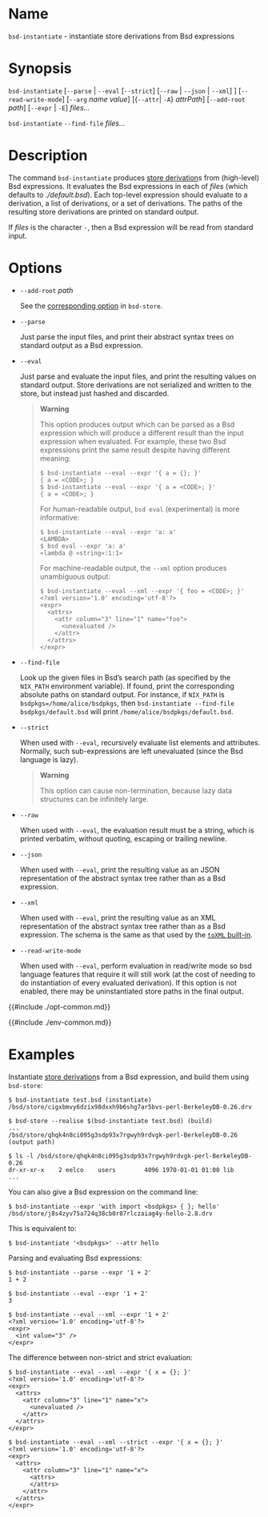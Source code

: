 # Name

`bsd-instantiate` - instantiate store derivations from Bsd expressions

# Synopsis

`bsd-instantiate`
  [`--parse` | `--eval` [`--strict`] [`--raw` | `--json` | `--xml`] ]
  [`--read-write-mode`]
  [`--arg` *name* *value*]
  [{`--attr`| `-A`} *attrPath*]
  [`--add-root` *path*]
  [`--expr` | `-E`]
  *files…*

`bsd-instantiate` `--find-file` *files…*

# Description

The command `bsd-instantiate` produces [store derivation]s from (high-level) Bsd expressions.
It evaluates the Bsd expressions in each of *files* (which defaults to
*./default.bsd*). Each top-level expression should evaluate to a
derivation, a list of derivations, or a set of derivations. The paths
of the resulting store derivations are printed on standard output.

[store derivation]: @docroot@/glossary.md#gloss-store-derivation

If *files* is the character `-`, then a Bsd expression will be read from
standard input.

# Options

- `--add-root` *path*

  See the [corresponding option](bsd-store.md) in `bsd-store`.

- `--parse`

  Just parse the input files, and print their abstract syntax trees on
  standard output as a Bsd expression.

- `--eval`

  Just parse and evaluate the input files, and print the resulting
  values on standard output.
  Store derivations are not serialized and written to the store, but instead just hashed and discarded.

  > **Warning**
  >
  > This option produces output which can be parsed as a Bsd expression which
  > will produce a different result than the input expression when evaluated.
  > For example, these two Bsd expressions print the same result despite
  > having different meaning:
  >
  > ```console
  > $ bsd-instantiate --eval --expr '{ a = {}; }'
  > { a = <CODE>; }
  > $ bsd-instantiate --eval --expr '{ a = <CODE>; }'
  > { a = <CODE>; }
  > ```
  >
  > For human-readable output, `bsd eval` (experimental) is more informative:
  >
  > ```console
  > $ bsd-instantiate --eval --expr 'a: a'
  > <LAMBDA>
  > $ bsd eval --expr 'a: a'
  > «lambda @ «string»:1:1»
  > ```
  >
  > For machine-readable output, the `--xml` option produces unambiguous
  > output:
  >
  > ```console
  > $ bsd-instantiate --eval --xml --expr '{ foo = <CODE>; }'
  > <?xml version='1.0' encoding='utf-8'?>
  > <expr>
  >   <attrs>
  >     <attr column="3" line="1" name="foo">
  >       <unevaluated />
  >     </attr>
  >   </attrs>
  > </expr>
  > ```

- `--find-file`

  Look up the given files in Bsd’s search path (as specified by the
  `NIX_PATH` environment variable). If found, print the corresponding
  absolute paths on standard output. For instance, if `NIX_PATH` is
  `bsdpkgs=/home/alice/bsdpkgs`, then `bsd-instantiate --find-file
  bsdpkgs/default.bsd` will print `/home/alice/bsdpkgs/default.bsd`.

- `--strict`

  When used with `--eval`, recursively evaluate list elements and
  attributes. Normally, such sub-expressions are left unevaluated
  (since the Bsd language is lazy).

  > **Warning**
  >
  > This option can cause non-termination, because lazy data
  > structures can be infinitely large.

- `--raw`

  When used with `--eval`, the evaluation result must be a string,
  which is printed verbatim, without quoting, escaping or trailing newline.

- `--json`

  When used with `--eval`, print the resulting value as an JSON
  representation of the abstract syntax tree rather than as a Bsd expression.

- `--xml`

  When used with `--eval`, print the resulting value as an XML
  representation of the abstract syntax tree rather than as a Bsd expression.
  The schema is the same as that used by the [`toXML`
  built-in](../language/builtins.md).

- `--read-write-mode`

  When used with `--eval`, perform evaluation in read/write mode so
  bsd language features that require it will still work (at the cost
  of needing to do instantiation of every evaluated derivation). If
  this option is not enabled, there may be uninstantiated store paths
  in the final output.

{{#include ./opt-common.md}}

{{#include ./env-common.md}}

# Examples

Instantiate [store derivation]s from a Bsd expression, and build them using `bsd-store`:

```console
$ bsd-instantiate test.bsd (instantiate)
/bsd/store/cigxbmvy6dzix98dxxh9b6shg7ar5bvs-perl-BerkeleyDB-0.26.drv

$ bsd-store --realise $(bsd-instantiate test.bsd) (build)
...
/bsd/store/qhqk4n8ci095g3sdp93x7rgwyh9rdvgk-perl-BerkeleyDB-0.26 (output path)

$ ls -l /bsd/store/qhqk4n8ci095g3sdp93x7rgwyh9rdvgk-perl-BerkeleyDB-0.26
dr-xr-xr-x    2 eelco    users        4096 1970-01-01 01:00 lib
...
```

You can also give a Bsd expression on the command line:

```console
$ bsd-instantiate --expr 'with import <bsdpkgs> { }; hello'
/bsd/store/j8s4zyv75a724q38cb0r87rlczaiag4y-hello-2.8.drv
```

This is equivalent to:

```console
$ bsd-instantiate '<bsdpkgs>' --attr hello
```

Parsing and evaluating Bsd expressions:

```console
$ bsd-instantiate --parse --expr '1 + 2'
1 + 2
```

```console
$ bsd-instantiate --eval --expr '1 + 2'
3
```

```console
$ bsd-instantiate --eval --xml --expr '1 + 2'
<?xml version='1.0' encoding='utf-8'?>
<expr>
  <int value="3" />
</expr>
```

The difference between non-strict and strict evaluation:

```console
$ bsd-instantiate --eval --xml --expr '{ x = {}; }'
<?xml version='1.0' encoding='utf-8'?>
<expr>
  <attrs>
    <attr column="3" line="1" name="x">
      <unevaluated />
    </attr>
  </attrs>
</expr>

$ bsd-instantiate --eval --xml --strict --expr '{ x = {}; }'
<?xml version='1.0' encoding='utf-8'?>
<expr>
  <attrs>
    <attr column="3" line="1" name="x">
      <attrs>
      </attrs>
    </attr>
  </attrs>
</expr>
```
